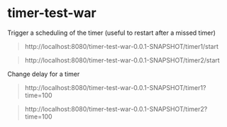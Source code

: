 # timer-test-war

Trigger a scheduling of the timer (useful to restart after a missed timer)

> http://localhost:8080/timer-test-war-0.0.1-SNAPSHOT/timer1/start

> http://localhost:8080/timer-test-war-0.0.1-SNAPSHOT/timer2/start

Change delay for a timer

> http://localhost:8080/timer-test-war-0.0.1-SNAPSHOT/timer1?time=100

> http://localhost:8080/timer-test-war-0.0.1-SNAPSHOT/timer2?time=100
